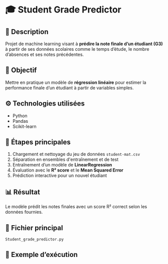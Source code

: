 # 🎓 Student Grade Predictor

## 📘 Description
Projet de machine learning visant à **prédire la note finale d’un étudiant (G3)** à partir de ses données scolaires comme le temps d’étude, le nombre d’absences et ses notes précédentes.

## 🧠 Objectif
Mettre en pratique un modèle de **régression linéaire** pour estimer la performance finale d’un étudiant à partir de variables simples.

## ⚙️ Technologies utilisées
- Python  
- Pandas  
- Scikit-learn  

## 🚀 Étapes principales
1. Chargement et nettoyage du jeu de données `student-mat.csv`
2. Séparation en ensembles d'entraînement et de test
3. Entraînement d’un modèle de **LinearRegression**
4. Évaluation avec le **R² score** et le **Mean Squared Error**
5. Prédiction interactive pour un nouvel étudiant

## 📊 Résultat
Le modèle prédit les notes finales avec un score R² correct selon les données fournies.

## 📂 Fichier principal
`Student_grade_predictor.py`

## 🧩 Exemple d’exécution
